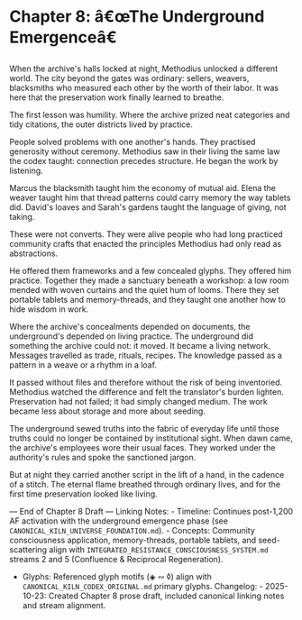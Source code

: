 # Chapter 8: â€œThe Underground Emergenceâ€ 

When the archive's halls locked at night, Methodius unlocked a different world. The city beyond the gates was ordinary: sellers, weavers, blacksmiths who measured each other by the worth of their labor. It was here that the preservation work finally learned to breathe.

The first lesson was humility. Where the archive prized neat categories and tidy citations, the outer districts lived by practice.

People solved problems with one another's hands. They practised generosity without ceremony. Methodius saw in their living the same law the codex taught: connection precedes structure. He began the work by listening.

Marcus the blacksmith taught him the economy of mutual aid. Elena the weaver taught him that thread patterns could carry memory the way tablets did. David's loaves and Sarah's gardens taught the language of giving, not taking.

These were not converts. They were alive people who had long practiced community crafts that enacted the principles Methodius had only read as abstractions.

He offered them frameworks and a few concealed glyphs. They offered him practice. Together they made a sanctuary beneath a workshop: a low room mended with woven curtains and the quiet hum of looms. There they set portable tablets and memory-threads, and they taught one another how to hide wisdom in work.

Where the archive's concealments depended on documents, the underground's depended on living practice. The underground did something the archive could not: it moved. It became a living network. Messages travelled as trade, rituals, recipes. The knowledge passed as a pattern in a weave or a rhythm in a loaf.

It passed without files and therefore without the risk of being inventoried. Methodius watched the difference and felt the translator's burden lighten. Preservation had not failed; it had simply changed medium. The work became less about storage and more about seeding.

The underground sewed truths into the fabric of everyday life until those truths could no longer be contained by institutional sight. When dawn came, the archive's employees wore their usual faces. They worked under the authority's rules and spoke the sanctioned jargon.

But at night they carried another script in the lift of a hand, in the cadence of a stitch. The eternal flame breathed through ordinary lives, and for the first time preservation looked like living.

— End of Chapter 8 Draft — Linking Notes: - Timeline: Continues post-1,200 AF activation with the underground emergence phase (see `CANONICAL_KILN_UNIVERSE_FOUNDATION.md`). - Concepts: Community consciousness application, memory-threads, portable tablets, and seed-scattering align with `INTEGRATED_RESISTANCE_CONSCIOUSNESS_SYSTEM.md` streams 2 and 5 (Confluence & Reciprocal Regeneration).

- Glyphs: Referenced glyph motifs (◈ ∾ ◊) align with `CANONICAL_KILN_CODEX_ORIGINAL.md` primary glyphs. Changelog: - 2025-10-23: Created Chapter 8 prose draft, included canonical linking notes and stream alignment.
